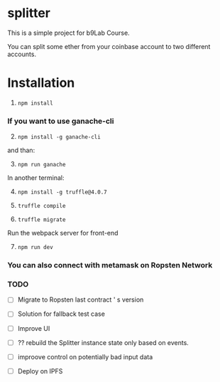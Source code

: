 # splitter
This is a simple project for b9Lab Course.

You can split some ether from your coinbase account to two different accounts.

# Installation

1. `npm install`

### If you want to use ganache-cli

2. `npm install -g ganache-cli`

and than:

3. `npm run ganache`

In another terminal:

4. `npm install -g truffle@4.0.7`

5. `truffle compile`

6. `truffle migrate`

Run the webpack server for front-end

7. `npm run dev`

### You can also connect with metamask on Ropsten Network

### TODO

- [ ] Migrate to Ropsten last contract ' s version
- [ ] Solution for fallback test case
- [ ] Improve UI
- [ ] ?? rebuild the Splitter instance state only based on events.
- [ ] improove control on potentially bad input data
- [ ] Deploy on IPFS


